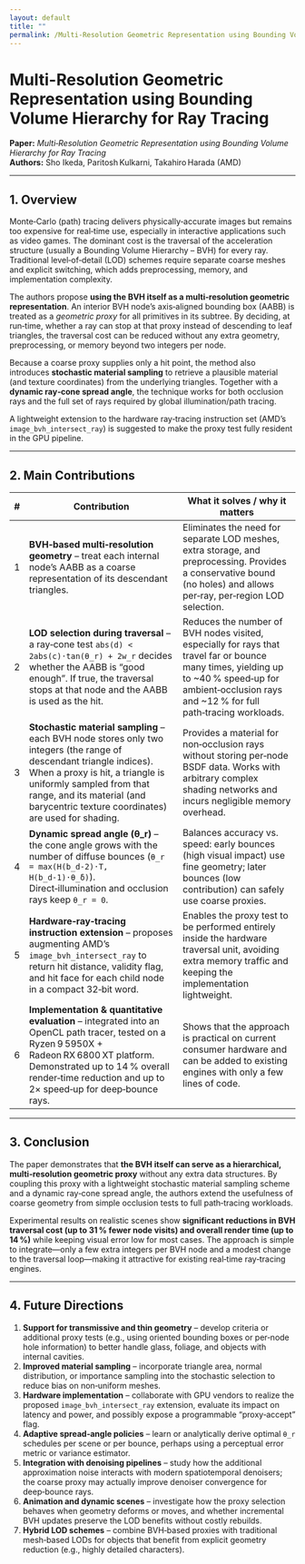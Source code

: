```yaml
---
layout: default
title: ""
permalink: /Multi-Resolution Geometric Representation using Bounding Volume Hierarchy for Ray Tracing/
---
```


# Multi-Resolution Geometric Representation using Bounding Volume Hierarchy for Ray Tracing

**Paper:** *Multi‑Resolution Geometric Representation using Bounding Volume Hierarchy for Ray Tracing*  
**Authors:** Sho Ikeda, Paritosh Kulkarni, Takahiro Harada (AMD)  

---

## 1. Overview  

Monte‑Carlo (path) tracing delivers physically‑accurate images but remains too expensive for real‑time use, especially in interactive applications such as video games.  The dominant cost is the traversal of the acceleration structure (usually a Bounding Volume Hierarchy – BVH) for every ray.  Traditional level‑of‑detail (LOD) schemes require separate coarse meshes and explicit switching, which adds preprocessing, memory, and implementation complexity.

The authors propose **using the BVH itself as a multi‑resolution geometric representation**.  An interior BVH node’s axis‑aligned bounding box (AABB) is treated as a *geometric proxy* for all primitives in its subtree.  By deciding, at run‑time, whether a ray can stop at that proxy instead of descending to leaf triangles, the traversal cost can be reduced without any extra geometry, preprocessing, or memory beyond two integers per node.

Because a coarse proxy supplies only a hit point, the method also introduces **stochastic material sampling** to retrieve a plausible material (and texture coordinates) from the underlying triangles.  Together with a **dynamic ray‑cone spread angle**, the technique works for both occlusion rays and the full set of rays required by global illumination/path tracing.

A lightweight extension to the hardware ray‑tracing instruction set (AMD’s `image_bvh_intersect_ray`) is suggested to make the proxy test fully resident in the GPU pipeline.

---

## 2. Main Contributions  

| # | Contribution | What it solves / why it matters |
|---|--------------|---------------------------------|
| 1 | **BVH‑based multi‑resolution geometry** – treat each internal node’s AABB as a coarse representation of its descendant triangles. | Eliminates the need for separate LOD meshes, extra storage, and preprocessing. Provides a conservative bound (no holes) and allows per‑ray, per‑region LOD selection. |
| 2 | **LOD selection during traversal** – a ray‑cone test `abs(d) < 2abs(c)·tan(θ_r) + 2w_r` decides whether the AABB is “good enough”. If true, the traversal stops at that node and the AABB is used as the hit. | Reduces the number of BVH nodes visited, especially for rays that travel far or bounce many times, yielding up to ~40 % speed‑up for ambient‑occlusion rays and ~12 % for full path‑tracing workloads. |
| 3 | **Stochastic material sampling** – each BVH node stores only two integers (the range of descendant triangle indices). When a proxy is hit, a triangle is uniformly sampled from that range, and its material (and barycentric texture coordinates) are used for shading. | Provides a material for non‑occlusion rays without storing per‑node BSDF data. Works with arbitrary complex shading networks and incurs negligible memory overhead. |
| 4 | **Dynamic spread angle (θ_r)** – the cone angle grows with the number of diffuse bounces (`θ_r = max(H(b_d‑2)·T, H(b_d‑1)·θ_δ)`). Direct‑illumination and occlusion rays keep `θ_r = 0`. | Balances accuracy vs. speed: early bounces (high visual impact) use fine geometry; later bounces (low contribution) can safely use coarse proxies. |
| 5 | **Hardware‑ray‑tracing instruction extension** – proposes augmenting AMD’s `image_bvh_intersect_ray` to return hit distance, validity flag, and hit face for each child node in a compact 32‑bit word. | Enables the proxy test to be performed entirely inside the hardware traversal unit, avoiding extra memory traffic and keeping the implementation lightweight. |
| 6 | **Implementation & quantitative evaluation** – integrated into an OpenCL path tracer, tested on a Ryzen 9 5950X + Radeon RX 6800 XT platform. Demonstrated up to 14 % overall render‑time reduction and up to 2× speed‑up for deep‑bounce rays. | Shows that the approach is practical on current consumer hardware and can be added to existing engines with only a few lines of code. |

---

## 3. Conclusion  

The paper demonstrates that **the BVH itself can serve as a hierarchical, multi‑resolution geometric proxy** without any extra data structures. By coupling this proxy with a lightweight stochastic material sampling scheme and a dynamic ray‑cone spread angle, the authors extend the usefulness of coarse geometry from simple occlusion tests to full path‑tracing workloads.  

Experimental results on realistic scenes show **significant reductions in BVH traversal cost (up to 31 % fewer node visits) and overall render time (up to 14 %)** while keeping visual error low for most cases. The approach is simple to integrate—only a few extra integers per BVH node and a modest change to the traversal loop—making it attractive for existing real‑time ray‑tracing engines.

---

## 4. Future Directions  

1. **Support for transmissive and thin geometry** – develop criteria or additional proxy tests (e.g., using oriented bounding boxes or per‑node hole information) to better handle glass, foliage, and objects with internal cavities.  
2. **Improved material sampling** – incorporate triangle area, normal distribution, or importance sampling into the stochastic selection to reduce bias on non‑uniform meshes.  
3. **Hardware implementation** – collaborate with GPU vendors to realize the proposed `image_bvh_intersect_ray` extension, evaluate its impact on latency and power, and possibly expose a programmable “proxy‑accept” flag.  
4. **Adaptive spread‑angle policies** – learn or analytically derive optimal `θ_r` schedules per scene or per bounce, perhaps using a perceptual error metric or variance estimator.  
5. **Integration with denoising pipelines** – study how the additional approximation noise interacts with modern spatiotemporal denoisers; the coarse proxy may actually improve denoiser convergence for deep‑bounce rays.  
6. **Animation and dynamic scenes** – investigate how the proxy selection behaves when geometry deforms or moves, and whether incremental BVH updates preserve the LOD benefits without costly rebuilds.  
7. **Hybrid LOD schemes** – combine BVH‑based proxies with traditional mesh‑based LODs for objects that benefit from explicit geometry reduction (e.g., highly detailed characters).  

